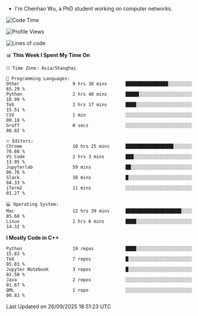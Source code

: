 - I'm Chenhao Wu, a PhD student working on computer networks.

<!--START_SECTION:waka-->
![Code Time](http://img.shields.io/badge/Code%20Time-930%20hrs%2039%20mins-blue)

![Profile Views](http://img.shields.io/badge/Profile%20Views-1-blue)

![Lines of code](https://img.shields.io/badge/From%20Hello%20World%20I%27ve%20Written-12.4%20million%20lines%20of%20code-blue)

📊 **This Week I Spent My Time On** 

```text
🕑︎ Time Zone: Asia/Shanghai

💬 Programming Languages: 
Other                    9 hrs 38 mins       ████████████████░░░░░░░░░   65.29 % 
Python                   2 hrs 48 mins       █████░░░░░░░░░░░░░░░░░░░░   18.99 % 
TeX                      2 hrs 17 mins       ████░░░░░░░░░░░░░░░░░░░░░   15.51 % 
CSV                      1 min               ░░░░░░░░░░░░░░░░░░░░░░░░░   00.18 % 
Groff                    0 secs              ░░░░░░░░░░░░░░░░░░░░░░░░░   00.02 % 

🔥 Editors: 
Chrome                   10 hrs 25 mins      ██████████████████░░░░░░░   70.60 % 
VS Code                  2 hrs 3 mins        ███░░░░░░░░░░░░░░░░░░░░░░   13.95 % 
Jupyterlab               59 mins             ██░░░░░░░░░░░░░░░░░░░░░░░   06.76 % 
Slack                    38 mins             █░░░░░░░░░░░░░░░░░░░░░░░░   04.33 % 
iTerm2                   11 mins             ░░░░░░░░░░░░░░░░░░░░░░░░░   01.27 % 

💻 Operating System: 
Mac                      12 hrs 39 mins      █████████████████████░░░░   85.68 % 
Linux                    2 hrs 6 mins        ████░░░░░░░░░░░░░░░░░░░░░   14.32 % 
```

**I Mostly Code in C++** 

```text
Python                   19 repos            ████░░░░░░░░░░░░░░░░░░░░░   15.83 % 
TeX                      7 repos             █░░░░░░░░░░░░░░░░░░░░░░░░   05.83 % 
Jupyter Notebook         3 repos             █░░░░░░░░░░░░░░░░░░░░░░░░   02.50 % 
Java                     2 repos             ░░░░░░░░░░░░░░░░░░░░░░░░░   01.67 % 
QML                      1 repo              ░░░░░░░░░░░░░░░░░░░░░░░░░   00.83 % 
```




 Last Updated on 26/09/2025 18:51:23 UTC
<!--END_SECTION:waka-->
